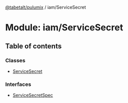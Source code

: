 [@tabetalt/pulumix](../README.md) / iam/ServiceSecret

# Module: iam/ServiceSecret

## Table of contents

### Classes

- [ServiceSecret](../classes/iam_servicesecret.servicesecret.md)

### Interfaces

- [ServiceSecretSpec](../interfaces/iam_servicesecret.servicesecretspec.md)
